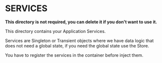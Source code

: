 # SERVICES

**This directory is not required, you can delete it if you don't want to use it.**

This directory contains your Application Services.

Services are Singleton or Transient objects where we have data logic that does not need a global state, if you need the global state use the Store.

You have to register the services in the container before inject them.